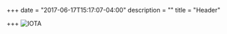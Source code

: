 +++
date = "2017-06-17T15:17:07-04:00"
description = ""
title = "Header"

+++
<img src="../img/iota_logo_white.png" alt="IOTA">

<link rel="stylesheet" type="text/css" href="../css/header.css">

<script src="../js/iota.min.js" defer></script>
<script src="../js/util.js" defer></script>
<script src="../js/hashes.min.js" defer></script>
<script src="../js/aes.js" defer></script>
<script src="../js/storage.js" defer></script>
<script src="../js/encryption.js" defer></script>
<script src="../js/iotatools.js" defer></script>
<script src="../js/header.js" defer></script>

